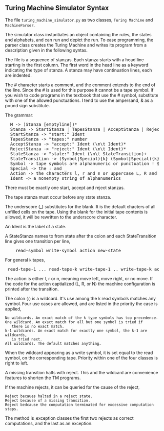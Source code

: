 
## Turing Machine Simulator Syntax 

The file `turing_machine_simulator.py` as two classes, `Turing Machine` and `MachineParser`.

The simulator class instantiates an object containing the rules, the states and alphabets, 
and can run and depict the run. To ease programming, the parser class creates the Turing Machine
and writes its program from a description given in the following syntax.



The file is a sequence of stanzas. Each stanza starts with a head line starting 
in the first column. The first word in the head line as a keyword indicating 
the type of stanza. A stanza may have continuation lines, each are indented.

The # character starts a comment, and the comment extends to the end of the line. 
Since the # is used for this  purpose it cannot be a tape symbol. If you wish to code programs 
in the textbook that use the # symbol, substitute with one of the allowed punctuations. 
I tend to use the ampersand, &amp; as a pound sign substitute.

The grammar:

<pre>
  M -> (Stanza [emptyline])*
  Stanza -> StartStanza | TapesStanza | AcceptStanza | RejectStanza | StateStanza
  StartStanza -> "start:" Ident
  TapesStanza -> "tapes:" number
  AcceptStanza -> "accept:" Ident (\n\t Ident)*
  RejectStanza -> "reject:" Ident (\n\t Ident)*
  StateStanza -> "state:" Ident (\n\t StateTransition)+
  StateTransition -> (Symbol|Special){k} (Symbol|Special){k} Action{k} Ident
  Symbol -> tape symbols are alphanumeric or punctuation ! $ % & ( ) * + , - . or /
  Special -> the : and _
  Action -> the characters l, r and n or uppercase L, R and N.
  Ident -> a nonempty string of alphanumerics
</pre>

There must be exactly one start, accept and reject stanzas.

The tape stanza must occur before any state stanza.

The underscore (_) substitutes for the blank. It is the default chacters of all unfilled cells on the tape.
Using the blank for the initial tape contents is allowed, it will be rewritten to the underscore character.

An Ident is the label of a state.

A StateStanza names to from state after the colon and each StateTransition line gives
one transition per line,

<pre>    read-symbol write-symbol action new-state </pre>

For general `k` tapes,

<pre> read-tape-1 ... read-tape-k write-tape-1 .. write-tape-k action-tape-1 ... action-tape-k new-state </pre>

The action is either l, r or n, meaning move left, move right, or no move. 
If the code for the action captialized (L, R, or N) the machine configuration is printed after the transition.

The colon (:) is a wildcard. It's use among the k read symbols matches any symbol. 
Four use cases are allowed, and are listed in the priority the case is applied,

    No wildcards. An exact match of the k type symbols has top precedence.
    One wildcard. An exact match for all but one symbol is tried if 
       there is no exact match.
    k-1 wildcards. An exact match for exactly one symbol, the k-1 are wildcards, 
       is tried next.
    All wildcards. The default matches anything.

When the wildcard appearing as a write symbol, it is set equal to the read symbol, on the corresponding tape.
Priority within one of the four classes is right to left.

A missing transition halts with reject. This and the wildcard are convenience features to
shorten the TM programs.

If the machine rejects, it can be queried for the cause of the reject,

    Reject becaues halted in a reject state.
    Reject because of a missing transition.
    Reject bedcause the computation terminated for excessive computation steps.

The method is_exception classes the first two rejects as correct computations, and the last as an exception.
